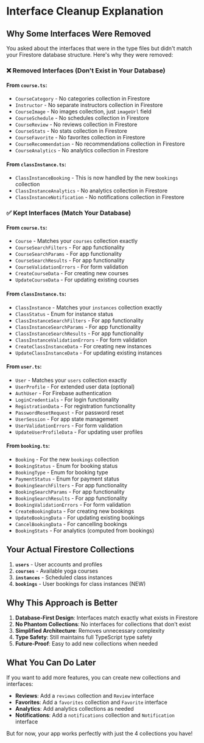 # Interface Cleanup Explanation

## Why Some Interfaces Were Removed

You asked about the interfaces that were in the type files but didn't match your Firestore database structure. Here's why they were removed:

### ❌ **Removed Interfaces (Don't Exist in Your Database)**

#### From `course.ts`:
- `CourseCategory` - No categories collection in Firestore
- `Instructor` - No separate instructors collection in Firestore
- `CourseImage` - No images collection, just `imageUrl` field
- `CourseSchedule` - No schedules collection in Firestore
- `CourseReview` - No reviews collection in Firestore
- `CourseStats` - No stats collection in Firestore
- `CourseFavorite` - No favorites collection in Firestore
- `CourseRecommendation` - No recommendations collection in Firestore
- `CourseAnalytics` - No analytics collection in Firestore

#### From `classInstance.ts`:
- `ClassInstanceBooking` - This is now handled by the new `bookings` collection
- `ClassInstanceAnalytics` - No analytics collection in Firestore
- `ClassInstanceNotification` - No notifications collection in Firestore

### ✅ **Kept Interfaces (Match Your Database)**

#### From `course.ts`:
- `Course` - Matches your `courses` collection exactly
- `CourseSearchFilters` - For app functionality
- `CourseSearchParams` - For app functionality
- `CourseSearchResults` - For app functionality
- `CourseValidationErrors` - For form validation
- `CreateCourseData` - For creating new courses
- `UpdateCourseData` - For updating existing courses

#### From `classInstance.ts`:
- `ClassInstance` - Matches your `instances` collection exactly
- `ClassStatus` - Enum for instance status
- `ClassInstanceSearchFilters` - For app functionality
- `ClassInstanceSearchParams` - For app functionality
- `ClassInstanceSearchResults` - For app functionality
- `ClassInstanceValidationErrors` - For form validation
- `CreateClassInstanceData` - For creating new instances
- `UpdateClassInstanceData` - For updating existing instances

#### From `user.ts`:
- `User` - Matches your `users` collection exactly
- `UserProfile` - For extended user data (optional)
- `AuthUser` - For Firebase authentication
- `LoginCredentials` - For login functionality
- `RegistrationData` - For registration functionality
- `PasswordResetRequest` - For password reset
- `UserSession` - For app state management
- `UserValidationErrors` - For form validation
- `UpdateUserProfileData` - For updating user profiles

#### From `booking.ts`:
- `Booking` - For the new `bookings` collection
- `BookingStatus` - Enum for booking status
- `BookingType` - Enum for booking type
- `PaymentStatus` - Enum for payment status
- `BookingSearchFilters` - For app functionality
- `BookingSearchParams` - For app functionality
- `BookingSearchResults` - For app functionality
- `BookingValidationErrors` - For form validation
- `CreateBookingData` - For creating new bookings
- `UpdateBookingData` - For updating existing bookings
- `CancelBookingData` - For cancelling bookings
- `BookingStats` - For analytics (computed from bookings)

## Your Actual Firestore Collections

1. **`users`** - User accounts and profiles
2. **`courses`** - Available yoga courses
3. **`instances`** - Scheduled class instances
4. **`bookings`** - User bookings for class instances (NEW)

## Why This Approach is Better

1. **Database-First Design**: Interfaces match exactly what exists in Firestore
2. **No Phantom Collections**: No interfaces for collections that don't exist
3. **Simplified Architecture**: Removes unnecessary complexity
4. **Type Safety**: Still maintains full TypeScript type safety
5. **Future-Proof**: Easy to add new collections when needed

## What You Can Do Later

If you want to add more features, you can create new collections and interfaces:

- **Reviews**: Add a `reviews` collection and `Review` interface
- **Favorites**: Add a `favorites` collection and `Favorite` interface
- **Analytics**: Add analytics collections as needed
- **Notifications**: Add a `notifications` collection and `Notification` interface

But for now, your app works perfectly with just the 4 collections you have! 